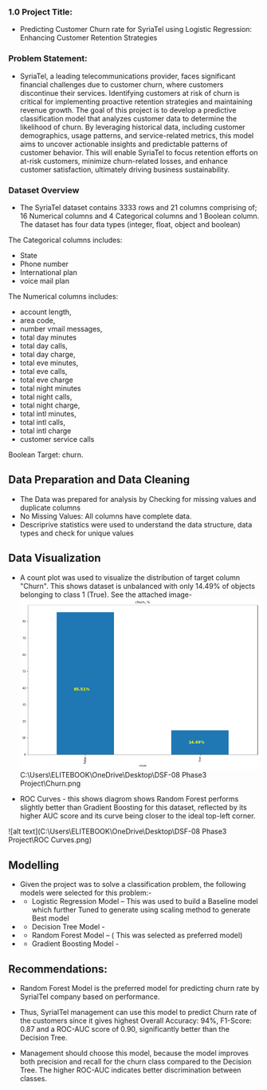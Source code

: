 ### 1.0 Project Title:

-  Predicting Customer Churn rate for SyriaTel using Logistic Regression: Enhancing Customer Retention Strategies


### Problem Statement:

- SyriaTel, a leading telecommunications provider, faces significant financial challenges due to customer churn, where customers discontinue their services. Identifying customers at risk of churn is critical for implementing proactive retention strategies and maintaining revenue growth. The goal of this project is to develop a predictive classification model that analyzes customer data to determine the likelihood of churn. By leveraging historical data, including customer demographics, usage patterns, and service-related metrics, this model aims to uncover actionable insights and predictable patterns of customer behavior. This will enable SyriaTel to focus retention efforts on at-risk customers, minimize churn-related losses, and enhance customer satisfaction, ultimately driving business sustainability.


### Dataset Overview

- The SyriaTel dataset contains 3333 rows and 21 columns comprising of; 16 Numerical columns and 4 Categorical columns and 1 Boolean column. The dataset has four data types (integer, float, object and boolean)

The Categorical columns includes: 
- State
- Phone number
- International plan
- voice mail plan

The Numerical columns includes:
- account length,
- area code,
- number vmail messages,
- total day minutes
- total day calls,
- total day charge,
- total eve minutes,
- total eve calls,
- total eve charge
- total night minutes
- total night calls,
- total night charge, 
- total intl minutes,
- total intl calls, 
- total intl charge
- customer service calls

Boolean Target: churn.


## Data Preparation and Data Cleaning
- The Data was prepared for analysis by Checking for missing values and duplicate columns
- No Missing Values: All columns have complete data.
- Descriprive statistics were used to understand the data structure, data types and check for unique values


## Data Visualization 
- A count plot was used to visualize the distribution of target column "Churn". This shows dataset is unbalanced with only 14.49% of objects belonging to class 1 (True). See the attached image- 
![alt text](image.png) C:\Users\ELITEBOOK\OneDrive\Desktop\DSF-08 Phase3 Project\Churn.png


- ROC Curves - this shows diagrom shows Random Forest performs slightly better than Gradient Boosting for this dataset, reflected by its higher AUC score and its curve being closer to the ideal top-left corner.

![alt text](C:\Users\ELITEBOOK\OneDrive\Desktop\DSF-08 Phase3 Project\ROC Curves.png)


## Modelling

- Given the project was to solve a classification problem, the following models were selected for this problem:-
- - Logistic Regression Model – This was used to build a Baseline model which further Tuned to generate using scaling method to generate Best model
- - Decision Tree Model - 
- - Random Forest Model – ( This was selected as preferred model)
- - Gradient Boosting Model - 


## Recommendations:

- Random Forest Model is the preferred model for predicting churn rate by SyrialTel company based on performance. 

- Thus, SyrialTel management can use this model to predict Churn rate of the customers since it gives highest Overall Accuracy: 94%, F1-Score: 0.87 and a ROC-AUC score of 0.90, significantly better than the Decision Tree.

- Management should choose this model, because the model improves both precision and recall for the churn class compared to the Decision Tree. The higher ROC-AUC indicates better discrimination between classes.







